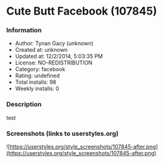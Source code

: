 # Cute Butt Facebook (107845)

### Information
- Author: Tynan Gacy (unknown)
- Created at: unknown
- Updated at: 12/2/2014, 5:03:35 PM
- License: NO-REDISTRIBUTION
- Category: facebook
- Rating: undefined
- Total installs: 98
- Weekly installs: 0


### Description
test


### Screenshots (links to userstyles.org)
![https://userstyles.org/style_screenshots/107845-after.png](https://userstyles.org/style_screenshots/107845-after.png)


